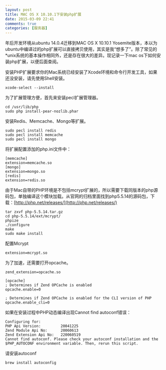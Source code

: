 ```yaml
---
layout: post
title: MAC OS X 10.10.1下安装php扩展
date: 2015-03-09 22:41
comments: true
categories: [服务器]
---
```


年后开发环境从ubuntu 14.0.4迁移到MAC OS X 10.10.1 Yosemite版本，本以为ubuntu中编译过的php扩展可以直接拷贝使用，其实是我“想多了”。除了常见的*unix系统的基本操作相同外，还是存在很大的差异。现记录一下mac os下如何安装php扩展，以便后面查阅。

安装PHP扩展要求你的Mac系统已经安装了Xcode环境和命令行开发工具，如果还没安装，请先使用Shell安装。

    xcode-select --install

为了扩展管理方便，首先来安装pecl扩展管理器。

    cd /usr/lib/php
    sudo php install-pear-nozlib.phar

安装Redis、Memcache、Mongo等扩展。

    sudo pecl install redis
    sudo pecl install memcache
    sudo pecl install mongo

将扩展配置添加的php.ini文件中：
    
    [memcache]
    extension=memcache.so
    [mongo]
    extension=mongo.so
    [redis]
    extension=redis.so

由于Mac自带的PHP环境是不包括mcrypt扩展的，所以需要下载同版本的php源码包，单独编译这个模块加载。从官网的归档里面找到php5.5.14的源码包，下载：[http://php.net/releases/](http://php.net/releases/)

    tar zxvf php-5.5.14.tar.gz
    cd php-5.5.14/ext/mcrypt/
    phpize
    ./configure
    make
    sudo make install

配置Mcrypt

    extension=mcrypt.so

为了加速，还需要打开opcache。

    zend_extension=opcache.so

    [opcache]
    ; Determines if Zend OPCache is enabled
    opcache.enable=0

    ; Determines if Zend OPCache is enabled for the CLI version of PHP
    opcache.enable_cli=0

如果在安装过程中PHP动态编译出现Cannot find autoconf错误：

    Configuring for:
    PHP Api Version:         20041225
    Zend Module Api No:      20060613
    Zend Extension Api No:   220060519
    Cannot find autoconf. Please check your autoconf installation and the
    $PHP_AUTOCONF environment variable. Then, rerun this script.

请安装autoconf

    brew install autoconfig




